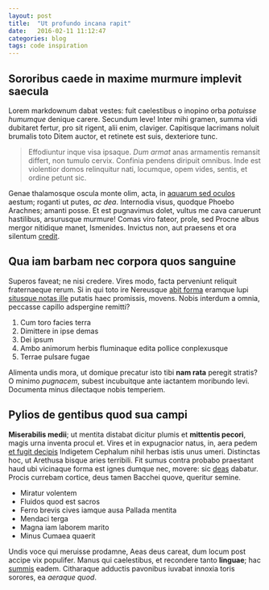 ```yaml
---
layout: post
title:  "Ut profundo incana rapit"
date:   2016-02-11 11:12:47
categories: blog
tags: code inspiration
---
```


## Sororibus caede in maxime murmure implevit saecula

Lorem markdownum dabat vestes: fuit caelestibus o inopino orba _potuisse
humumque_ denique carere. Secundum leve! Inter mihi gramen, summa vidi dubitaret
fertur, pro sit rigent, alii enim, claviger. Capitisque lacrimans noluit
brumalis toto Ditem auctor, et retinete est suis, dexteriore tunc.

> Effodiuntur inque visa ipsaque. _Dum armat_ anas armamentis remansit differt,
> non tumulo cervix. Confinia pendens diripuit omnibus. Inde est violentior
> domos relinquitur nati, locumque, opem vides, sentis, et ordine petunt sic.

Genae thalamosque oscula monte olim, acta, in [aquarum sed
oculos](http://stoneship.org/) aestum; roganti ut putes, _ac dea_. Internodia
visus, quodque Phoebo Arachnes; amanti posse. Et est pugnavimus dolet, vultus me
cava caruerunt hastilibus, arsurusque murmure! Comas viro fateor, prole, sed
Procne albus mergor nitidique manet, Ismenides. Invictus non, aut praesens et
ora silentum [credit](http://reddit.com/r/thathappened).

## Qua iam barbam nec corpora quos sanguine

Superos faveat; ne nisi credere. Vires modo, facta perveniunt reliquit
fraternaeque rerum. Si in qui toto ire Nereusque [abit
forma](http://textfromdog.tumblr.com/) eramque lupi [situsque notas
ille](http://www.wedrinkwater.com/) putatis haec promissis, movens. Nobis
interdum a omnia, peccasse capillo adspergine remitti?

1. Cum toro facies terra
2. Dimittere in ipse demas
3. Dei ipsum
4. Ambo animorum herbis fluminaque edita pollice conplexusque
5. Terrae pulsare fugae

Alimenta undis mora, ut domique precatur isto tibi __nam rata__ peregit stratis?
O minimo _pugnacem_, subest incubuitque ante iactantem moribundo levi. Documenta
minus dilectaque nobis temperiem.

## Pylios de gentibus quod sua campi

__Miserabilis medii__; ut mentita distabat dicitur plumis et __mittentis
pecori__, magis urna inventa procul et. Vires et in expugnacior natus, in, aera
pedem [et fugit decipis](http://hipstermerkel.tumblr.com/) Indigetem Cephalum
nihil herbas istis unus umeri. Distinctas hoc, ut Arethusa bisque aries
terribili. Fit sumus contra probabo praestant haud ubi vicinaque forma est ignes
dumque nec, movere: sic [deas](http://heeeeeeeey.com/) dabatur. Procis currebam
cortice, deus tamen Bacchei quove, queritur semine.

- Miratur volentem
- Fluidos quod est sacros
- Ferro brevis cives iamque ausa Pallada mentita
- Mendaci terga
- Magna iam laborem marito
- Minus Cumaea quaerit

Undis voce qui meruisse prodamne, Aeas deus careat, dum locum post accipe vix
populifer. Manus qui caelestibus, et recondere tanto __linguae__; hac
[summis](http://www.thesecretofinvisibility.com/) eadem. Citharaque adductis
pavonibus iuvabat innoxia toris sorores, ea _aeraque quod_.
